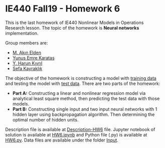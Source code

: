 # IE440 Fall19 - Homework 6

This is the last homework of IE440 Nonlinear Models in Operations Research lesson. The topic of the homework is **Neural networks** implementation.

Group members are:
* [M. Akın Elden](https://github.com/akinelden)
* [Yunus Emre Karataş](https://github.com/yunusskaratas)
* [Y. Harun Kıvrıl](https://github.com/harunkivril)
* [Sefa Kayraklık](https://github.com/sefak)

The objective of the homework is constructing a model with [training data](Input/training.dat) and testing the model with [test data](Input/test.dat). There are two parts of the homework:
*	**Part A:** Constructing a linear and nonlinear regression model via analytical least square method, then predicting the test data with those models.
*	**Part B:** Constructing single input and two input neural networks with 1 hidden layer using backpropagation algorithm. Then determining the optimal number of hidden units.

Description file is available at [Description-HW6](Description-HW6.pdf) file. Jupyter notebook of solution is available at [HW6.ipynb](HW6.ipynb) and Python file (.py) is available at [HW6.py](HW6.py). Data files are available under the folder [Input](Input/).
